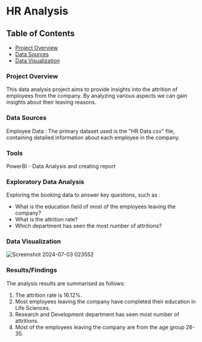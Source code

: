 # HR Analysis

## Table of Contents

- [Project Overview](#project-overview)
- [Data Sources](#data-sources)
- [Data Visualization](#data-visualization)

### Project Overview 

This data analysis project aims to provide insights into the attrition of employees from the company. By analyzing various aspects we can gain insights about their leaving reasons.

### Data Sources 

Employee Data : The primary dataset used is the "HR Data.csv" file, containing detailed information about each employee in the company.

### Tools

PowerBI - Data Analysis and creating report

### Exploratory Data Analysis

Exploring the booking data to answer key questions, such as :

- What is the education field of most of the employees leaving the company?
- What is the attrition rate?
- Which department has seen the most number of attritions?

### Data Visualization
![Screenshot 2024-07-03 023552](https://github.com/shubh-20-am/HR_Analysis/assets/141903981/df1ab929-c1af-4232-a30e-041af37713ca)



### Results/Findings

The analysis results are summarised as follows:
1. The attrition rate is 16.12%.
2. Most employees leaving the company have completed their education in Life Sciences.
3. Research and Development department has seen most number of attritions.
4. Most of the employees leaving the company are from the age group 26-35.

